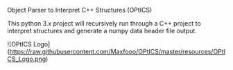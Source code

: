 Object Parser to Interpret C++ Structures (OPtICS)

This python 3.x project will recursively run through a C++ project
to interpret structures and generate a numpy data header file output.

![OPtICS Logo] (https://raw.githubusercontent.com/Maxfooo/OPtICS/master/resources/OPtICS_Logo.png)
